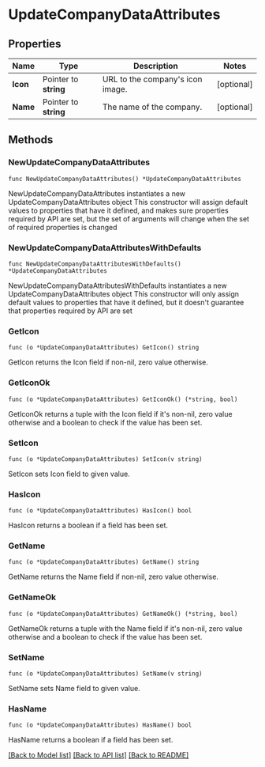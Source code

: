# UpdateCompanyDataAttributes

## Properties

Name | Type | Description | Notes
------------ | ------------- | ------------- | -------------
**Icon** | Pointer to **string** | URL to the company&#39;s icon image. | [optional] 
**Name** | Pointer to **string** | The name of the company. | [optional] 

## Methods

### NewUpdateCompanyDataAttributes

`func NewUpdateCompanyDataAttributes() *UpdateCompanyDataAttributes`

NewUpdateCompanyDataAttributes instantiates a new UpdateCompanyDataAttributes object
This constructor will assign default values to properties that have it defined,
and makes sure properties required by API are set, but the set of arguments
will change when the set of required properties is changed

### NewUpdateCompanyDataAttributesWithDefaults

`func NewUpdateCompanyDataAttributesWithDefaults() *UpdateCompanyDataAttributes`

NewUpdateCompanyDataAttributesWithDefaults instantiates a new UpdateCompanyDataAttributes object
This constructor will only assign default values to properties that have it defined,
but it doesn't guarantee that properties required by API are set

### GetIcon

`func (o *UpdateCompanyDataAttributes) GetIcon() string`

GetIcon returns the Icon field if non-nil, zero value otherwise.

### GetIconOk

`func (o *UpdateCompanyDataAttributes) GetIconOk() (*string, bool)`

GetIconOk returns a tuple with the Icon field if it's non-nil, zero value otherwise
and a boolean to check if the value has been set.

### SetIcon

`func (o *UpdateCompanyDataAttributes) SetIcon(v string)`

SetIcon sets Icon field to given value.

### HasIcon

`func (o *UpdateCompanyDataAttributes) HasIcon() bool`

HasIcon returns a boolean if a field has been set.

### GetName

`func (o *UpdateCompanyDataAttributes) GetName() string`

GetName returns the Name field if non-nil, zero value otherwise.

### GetNameOk

`func (o *UpdateCompanyDataAttributes) GetNameOk() (*string, bool)`

GetNameOk returns a tuple with the Name field if it's non-nil, zero value otherwise
and a boolean to check if the value has been set.

### SetName

`func (o *UpdateCompanyDataAttributes) SetName(v string)`

SetName sets Name field to given value.

### HasName

`func (o *UpdateCompanyDataAttributes) HasName() bool`

HasName returns a boolean if a field has been set.


[[Back to Model list]](../README.md#documentation-for-models) [[Back to API list]](../README.md#documentation-for-api-endpoints) [[Back to README]](../README.md)


